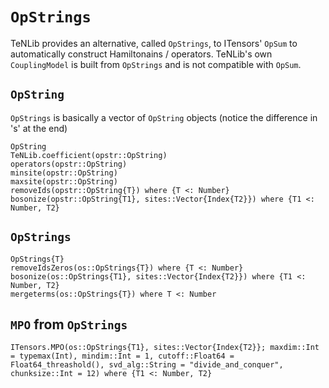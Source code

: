 # `OpStrings`

TeNLib provides an alternative, called `OpStrings`, to ITensors' `OpSum` to automatically
construct Hamiltonains / operators. TeNLib's own `CouplingModel` is built from `OpStrings` and
is not compatible with `OpSum`.

## `OpString`

`OpStrings` is basically a vector of `OpString` objects (notice the difference in 's' at the end)

```@docs
OpString
TeNLib.coefficient(opstr::OpString)
operators(opstr::OpString)
minsite(opstr::OpString)
maxsite(opstr::OpString)
removeIds(opstr::OpString{T}) where {T <: Number}
bosonize(opstr::OpString{T1}, sites::Vector{Index{T2}}) where {T1 <: Number, T2}
```

## `OpStrings`

```@docs
OpStrings{T}
removeIdsZeros(os::OpStrings{T}) where {T <: Number}
bosonize(os::OpStrings{T1}, sites::Vector{Index{T2}}) where {T1 <: Number, T2}
mergeterms(os::OpStrings{T}) where T <: Number
```

## `MPO` from `OpStrings`
```@docs
ITensors.MPO(os::OpStrings{T1}, sites::Vector{Index{T2}}; maxdim::Int = typemax(Int), mindim::Int = 1, cutoff::Float64 = Float64_threashold(), svd_alg::String = "divide_and_conquer", chunksize::Int = 12) where {T1 <: Number, T2}
```